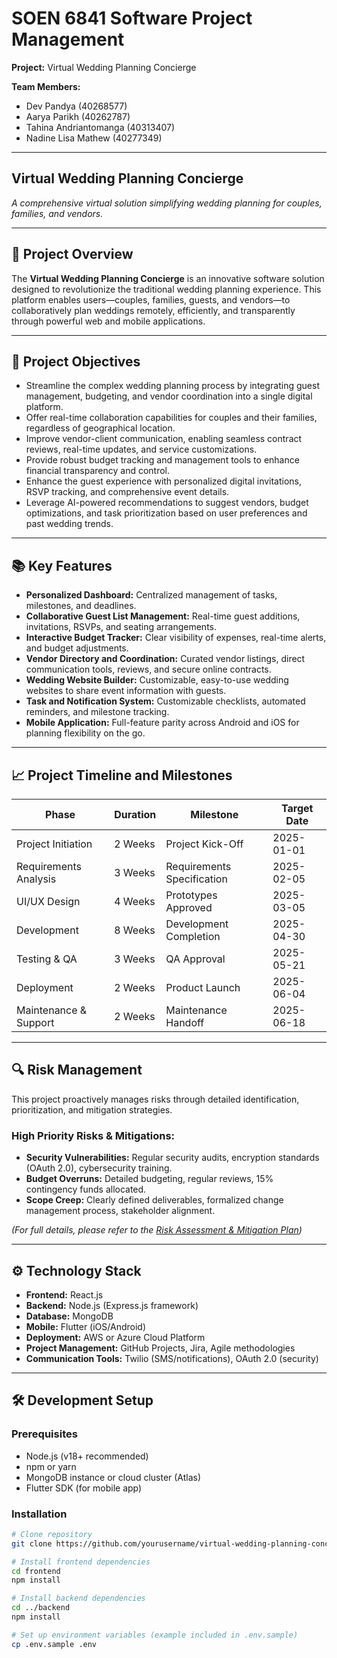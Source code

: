 # SOEN 6841 Software Project Management
**Project:** Virtual Wedding Planning Concierge

**Team Members:**
- Dev Pandya (40268577)
- Aarya Parikh (40262787)
- Tahina Andriantomanga (40313407)
- Nadine Lisa Mathew (40277349)

---

## Virtual Wedding Planning Concierge

*A comprehensive virtual solution simplifying wedding planning for couples, families, and vendors.*

---

## 📌 Project Overview

The **Virtual Wedding Planning Concierge** is an innovative software solution designed to revolutionize the traditional wedding planning experience. This platform enables users—couples, families, guests, and vendors—to collaboratively plan weddings remotely, efficiently, and transparently through powerful web and mobile applications.

---

## 🚩 Project Objectives

- Streamline the complex wedding planning process by integrating guest management, budgeting, and vendor coordination into a single digital platform.
- Offer real-time collaboration capabilities for couples and their families, regardless of geographical location.
- Improve vendor-client communication, enabling seamless contract reviews, real-time updates, and service customizations.
- Provide robust budget tracking and management tools to enhance financial transparency and control.
- Enhance the guest experience with personalized digital invitations, RSVP tracking, and comprehensive event details.
- Leverage AI-powered recommendations to suggest vendors, budget optimizations, and task prioritization based on user preferences and past wedding trends.

---

## 📚 Key Features

- **Personalized Dashboard:** Centralized management of tasks, milestones, and deadlines.
- **Collaborative Guest List Management:** Real-time guest additions, invitations, RSVPs, and seating arrangements.
- **Interactive Budget Tracker:** Clear visibility of expenses, real-time alerts, and budget adjustments.
- **Vendor Directory and Coordination:** Curated vendor listings, direct communication tools, reviews, and secure online contracts.
- **Wedding Website Builder:** Customizable, easy-to-use wedding websites to share event information with guests.
- **Task and Notification System:** Customizable checklists, automated reminders, and milestone tracking.
- **Mobile Application:** Full-feature parity across Android and iOS for planning flexibility on the go.

---

## 📈 Project Timeline and Milestones

| Phase                         | Duration | Milestone                      | Target Date  |
|-------------------------------|----------|--------------------------------|--------------|
| Project Initiation            | 2 Weeks  | Project Kick-Off               | 2025-01-01   |
| Requirements Analysis         | 3 Weeks  | Requirements Specification     | 2025-02-05   |
| UI/UX Design                  | 4 Weeks  | Prototypes Approved            | 2025-03-05   |
| Development                   | 8 Weeks  | Development Completion         | 2025-04-30   |
| Testing & QA                  | 3 Weeks  | QA Approval                    | 2025-05-21   |
| Deployment                    | 2 Weeks  | Product Launch                 | 2025-06-04   |
| Maintenance & Support         | 2 Weeks  | Maintenance Handoff            | 2025-06-18   |

---

## 🔍 Risk Management

This project proactively manages risks through detailed identification, prioritization, and mitigation strategies.

### High Priority Risks & Mitigations:
- **Security Vulnerabilities:** Regular security audits, encryption standards (OAuth 2.0), cybersecurity training.
- **Budget Overruns:** Detailed budgeting, regular reviews, 15% contingency funds allocated.
- **Scope Creep:** Clearly defined deliverables, formalized change management process, stakeholder alignment.

*(For full details, please refer to the [Risk Assessment & Mitigation Plan](#))*

---

## ⚙️ Technology Stack

- **Frontend:** React.js  
- **Backend:** Node.js (Express.js framework)  
- **Database:** MongoDB  
- **Mobile:** Flutter (iOS/Android)  
- **Deployment:** AWS or Azure Cloud Platform  
- **Project Management:** GitHub Projects, Jira, Agile methodologies  
- **Communication Tools:** Twilio (SMS/notifications), OAuth 2.0 (security)

---

## 🛠️ Development Setup

### Prerequisites
- Node.js (v18+ recommended)
- npm or yarn
- MongoDB instance or cloud cluster (Atlas)
- Flutter SDK (for mobile app)

### Installation
```bash
# Clone repository
git clone https://github.com/yourusername/virtual-wedding-planning-concierge.git

# Install frontend dependencies
cd frontend
npm install

# Install backend dependencies
cd ../backend
npm install

# Set up environment variables (example included in .env.sample)
cp .env.sample .env
